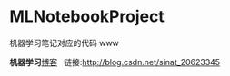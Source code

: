 # MLNotebookProject
机器学习笔记对应的代码 www

**机器学习**[博客](http://blog.csdn.net/sinat_20623345)   链接:http://blog.csdn.net/sinat_20623345
